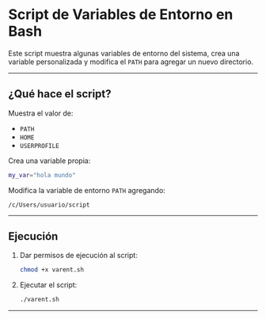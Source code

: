 #  Script de Variables de Entorno en Bash

Este script muestra algunas variables de entorno del sistema, crea una variable personalizada y modifica el `PATH` para agregar un nuevo directorio.  

---

##  ¿Qué hace el script?

 Muestra el valor de:
- `PATH`
- `HOME`
- `USERPROFILE`

 Crea una variable propia:
```bash
my_var="hola mundo"
```

 Modifica la variable de entorno `PATH` agregando:
```
/c/Users/usuario/script
```

---

##  Ejecución

1. Dar permisos de ejecución al script:
   ```bash
   chmod +x varent.sh
   ```

2. Ejecutar el script:
   ```bash
   ./varent.sh
   ```

---




